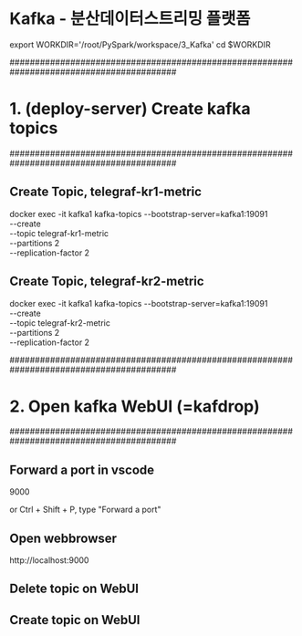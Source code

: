 # Kafka - 분산데이터스트리밍 플랫폼


export WORKDIR='/root/PySpark/workspace/3_Kafka'
cd $WORKDIR

#########################################################################################
# 1. (deploy-server) Create kafka topics
#########################################################################################

## Create Topic, telegraf-kr1-metric
docker exec -it kafka1 kafka-topics --bootstrap-server=kafka1:19091 \
                                    --create \
                                    --topic telegraf-kr1-metric \
                                    --partitions 2 \
                                    --replication-factor 2

## Create Topic, telegraf-kr2-metric
docker exec -it kafka1 kafka-topics --bootstrap-server=kafka1:19091 \
                                    --create \
                                    --topic telegraf-kr2-metric \
                                    --partitions 2 \
                                    --replication-factor 2


#########################################################################################
# 2. Open kafka WebUI (=kafdrop)
#########################################################################################

## Forward a port in vscode
9000

or 
Ctrl + Shift + P, type "Forward a port"

## Open webbrowser
http://localhost:9000



## Delete topic on WebUI

## Create topic on WebUI